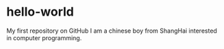 # hello-world
My first repository on GitHub
I am a chinese boy from ShangHai interested in computer programming.
